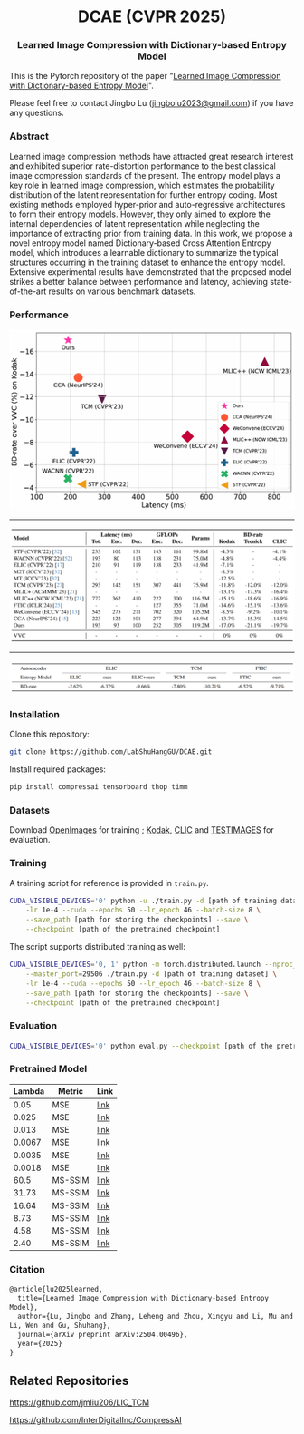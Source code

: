 <div align="center">
<h1>DCAE (CVPR 2025)</h1>
<h3>Learned Image Compression with Dictionary-based Entropy Model</h3>

</div>

This is the Pytorch repository of the paper "[Learned Image Compression with Dictionary-based Entropy Model](https://arxiv.org/abs/2504.00496)".

Please feel free to contact Jingbo Lu (jingbolu2023@gmail.com) if you have any questions.

### Abstract
Learned image compression methods have attracted great research interest and exhibited superior rate-distortion performance to the best classical image compression standards of the present. The entropy model plays a key role in learned image compression, which estimates the probability distribution of the latent representation for further entropy coding. Most existing methods employed hyper-prior and auto-regressive architectures to form their entropy models. However, they only aimed to explore the internal dependencies of latent representation while neglecting the importance of extracting prior from training data. In this work, we propose a novel entropy model named Dictionary-based Cross Attention Entropy model, which introduces a learnable dictionary to summarize the typical structures occurring in the training dataset to enhance the entropy model. Extensive experimental results have demonstrated that the proposed model strikes a better balance between performance and latency, achieving state-of-the-art results on various benchmark datasets.

### Performance
![image](assets/Rate_speed_comparison_on_Kodak.PNG)
***
![image](assets/sota.PNG)
***
![image](assets/ablation.PNG)

### Installation

Clone this repository:
```bash
git clone https://github.com/LabShuHangGU/DCAE.git
```

Install required packages:
```bash
pip install compressai tensorboard thop timm
```

### Datasets

Download [OpenImages](https://github.com/openimages) for training ; [Kodak](https://r0k.us/graphics/kodak/), [CLIC](https://www.compression.cc/) and [TESTIMAGES](https://testimages.org/) for evaluation.

### Training

A training script for reference is provided in `train.py`.

```bash
CUDA_VISIBLE_DEVICES='0' python -u ./train.py -d [path of training dataset] \
    -lr 1e-4 --cuda --epochs 50 --lr_epoch 46 --batch-size 8 \
    --save_path [path for storing the checkpoints] --save \
    --checkpoint [path of the pretrained checkpoint]
```

The script supports distributed training as well:

```bash
CUDA_VISIBLE_DEVICES='0, 1' python -m torch.distributed.launch --nproc_per_node=[the number of nodes] \
	--master_port=29506 ./train.py -d [path of training dataset] \
    -lr 1e-4 --cuda --epochs 50 --lr_epoch 46 --batch-size 8 \
    --save_path [path for storing the checkpoints] --save \
    --checkpoint [path of the pretrained checkpoint]
```

### Evaluation

```bash
CUDA_VISIBLE_DEVICES='0' python eval.py --checkpoint [path of the pretrained checkpoint] --data [path of test dataset] --cuda
```

### Pretrained Model
| Lambda | Metric | Link |
|--------|--------|------|
| 0.05   | MSE    |   [link](https://drive.google.com/file/d/1jCsRJq7Ttx22-yWQbEQAHJWbdIDtc30k/view)   |
| 0.025   | MSE    |   [link](https://drive.google.com/file/d/1-6ZZ-bScGYj448h1sqMTX4w2Q75MQQ1q/view)   |
| 0.013   | MSE    |   [link](https://drive.google.com/file/d/1kXfvxsljdN3EfXDGqzknFc2Ecsgf8qgS/view)   |
| 0.0067   | MSE    |   [link](https://drive.google.com/file/d/1LdycatKcGXHvFjoR-NE-GWnPlL9-BRWX/view)   |
| 0.0035   | MSE    |   [link](https://drive.google.com/file/d/1JE0SO876a-btXzOQLTilj7D0vJdePlB4/view)   |
| 0.0018   | MSE    |   [link](https://drive.google.com/file/d/1JzVuERiZe8cStgLnE5TJii_ssppgY1p-/view)   |
| 60.5   | MS-SSIM    |   [link](https://drive.google.com/file/d/1S81POfELTNyWmy2mMRlL70vuKjGC5QC_/view)   |
| 31.73   | MS-SSIM    |   [link](https://drive.google.com/file/d/1208tRiJw37ruKON1JVPj2YLp23l2O42U/view)   |
| 16.64   | MS-SSIM    |   [link](https://drive.google.com/file/d/1hzgbNPGxfXrwQN-OmTIujGBXCIXYsnW1/view)   |
| 8.73   | MS-SSIM    |   [link](https://drive.google.com/file/d/1U-1f24E6IrKjdHvzObnMslYBLA2YAKXe/view)   |
| 4.58   | MS-SSIM    |   [link](https://drive.google.com/file/d/1br6rf4WtwLY9NPvRCY3GyVP_lvrXRi9y/view)   |
| 2.40   | MS-SSIM    |   [link](https://drive.google.com/file/d/1BIgupje5UcEwzOch3QG1pooCxRxE6Rtt/view)   |

### Citation

```
@article{lu2025learned,
  title={Learned Image Compression with Dictionary-based Entropy Model},
  author={Lu, Jingbo and Zhang, Leheng and Zhou, Xingyu and Li, Mu and Li, Wen and Gu, Shuhang},
  journal={arXiv preprint arXiv:2504.00496},
  year={2025}
}
```

## Related Repositories

https://github.com/jmliu206/LIC_TCM

https://github.com/InterDigitalInc/CompressAI
